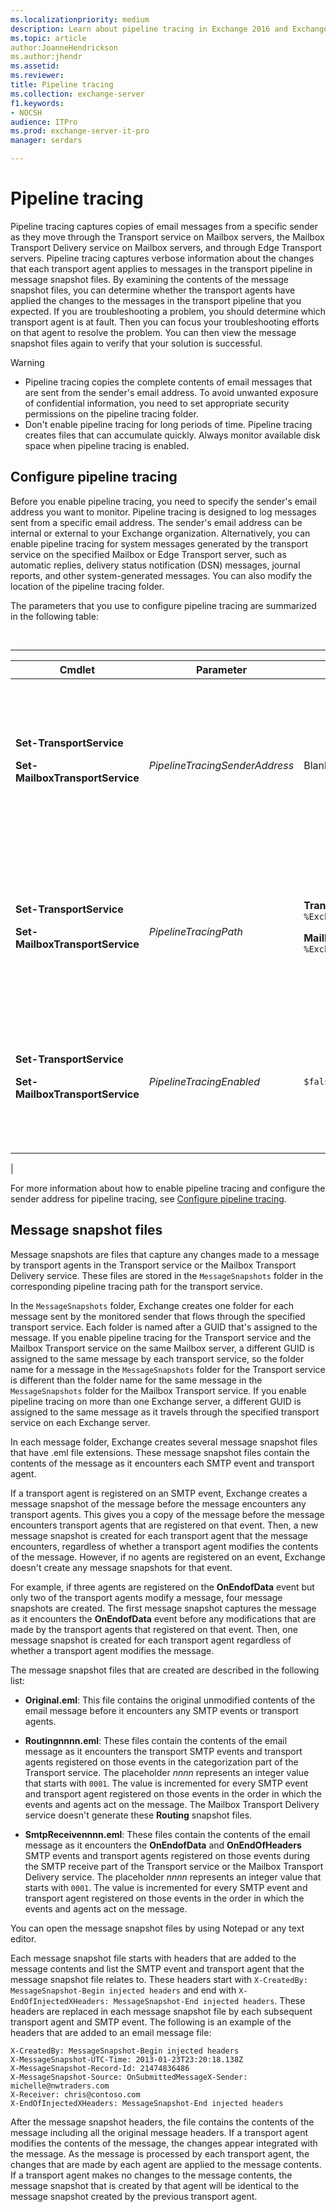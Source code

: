 ```yaml
---
ms.localizationpriority: medium
description: Learn about pipeline tracing in Exchange 2016 and Exchange 2019.
ms.topic: article
author:JoanneHendrickson
ms.author:jhendr
ms.assetid: 
ms.reviewer: 
title: Pipeline tracing
ms.collection: exchange-server
f1.keywords:
- NOCSH
audience: ITPro
ms.prod: exchange-server-it-pro
manager: serdars

---
```


# Pipeline tracing

Pipeline tracing captures copies of email messages from a specific sender as they move through the Transport service on Mailbox servers, the Mailbox Transport Delivery service on Mailbox servers, and through Edge Transport servers. Pipeline tracing captures verbose information about the changes that each transport agent applies to messages in the transport pipeline in message snapshot files. By examining the contents of the message snapshot files, you can determine whether the transport agents have applied the changes to the messages in the transport pipeline that you expected. If you are troubleshooting a problem, you should determine which transport agent is at fault. Then you can focus your troubleshooting efforts on that agent to resolve the problem. You can then view the message snapshot files again to verify that your solution is successful.

> [!WARNING]
>
> - Pipeline tracing copies the complete contents of email messages that are sent from the sender's email address. To avoid unwanted exposure of confidential information, you need to set appropriate security permissions on the pipeline tracing folder.
> - Don't enable pipeline tracing for long periods of time. Pipeline tracing creates files that can accumulate quickly. Always monitor available disk space when pipeline tracing is enabled.

## Configure pipeline tracing

Before you enable pipeline tracing, you need to specify the sender's email address you want to monitor. Pipeline tracing is designed to log messages sent from a specific email address. The sender's email address can be internal or external to your Exchange organization. Alternatively, you can enable pipeline tracing for system messages generated by the transport service on the specified Mailbox or Edge Transport server, such as automatic replies, delivery status notification (DSN) messages, journal reports, and other system-generated messages. You can also modify the location of the pipeline tracing folder.

The parameters that you use to configure pipeline tracing are summarized in the following table:

<br>

****

|Cmdlet|Parameter|Default value|Description|
|---|---|---|---|
|**Set-TransportService** <p> **Set-MailboxTransportService**|*PipelineTracingSenderAddress*|Blank (`$null`)|Specify the email address of the sender you want to monitor. <p> Specify the value "`<>`" to monitor system-generated messages sent by the specified transport service on the server.|
|**Set-TransportService** <p> **Set-MailboxTransportService**|*PipelineTracingPath*|**Transport service**: `%ExchangeInstallPath%TransportRoles\Logs\Hub\PipelineTracing` <p> **Mailbox Transport service**: `%ExchangeInstallPath%TransportRoles\Logs\Mailbox\PipelineTracing`|The path must be on the local server. UNC paths aren't supported. <p> The specified path contains the `MessageSnapshots` folder where pipeline tracing files are stored.|
|**Set-TransportService** <p> **Set-MailboxTransportService**|*PipelineTracingEnabled*|`$false`|You can only enable pipeline tracing for the specified transport service on the server after you configure the sender address you want to monitor.|
|

For more information about how to enable pipeline tracing and configure the sender address for pipeline tracing, see [Configure pipeline tracing](configure-pipeline-tracing.md).

## Message snapshot files

Message snapshots are files that capture any changes made to a message by transport agents in the Transport service or the Mailbox Transport Delivery service. These files are stored in the `MessageSnapshots` folder in the corresponding pipeline tracing path for the transport service.

In the `MessageSnapshots` folder, Exchange creates one folder for each message sent by the monitored sender that flows through the specified transport service. Each folder is named after a GUID that's assigned to the message. If you enable pipeline tracing for the Transport service and the Mailbox Transport service on the same Mailbox server, a different GUID is assigned to the same message by each transport service, so the folder name for a message in the `MessageSnapshots` folder for the Transport service is different than the folder name for the same message in the `MessageSnapshots` folder for the Mailbox Transport service. If you enable pipeline tracing on more than one Exchange server, a different GUID is assigned to the same message as it travels through the specified transport service on each Exchange server.

In each message folder, Exchange creates several message snapshot files that have .eml file extensions. These message snapshot files contain the contents of the message as it encounters each SMTP event and transport agent.

If a transport agent is registered on an SMTP event, Exchange creates a message snapshot of the message before the message encounters any transport agents. This gives you a copy of the message before the message encounters transport agents that are registered on that event. Then, a new message snapshot is created for each transport agent that the message encounters, regardless of whether a transport agent modifies the contents of the message. However, if no agents are registered on an event, Exchange doesn't create any message snapshots for that event.

For example, if three agents are registered on the **OnEndofData** event but only two of the transport agents modify a message, four message snapshots are created. The first message snapshot captures the message as it encounters the **OnEndofData** event before any modifications that are made by the transport agents that registered on that event. Then, one message snapshot is created for each transport agent regardless of whether a transport agent modifies the message.

The message snapshot files that are created are described in the following list:

- **Original.eml**: This file contains the original unmodified contents of the email message before it encounters any SMTP events or transport agents.

- **Routingnnnn.eml**: These files contain the contents of the email message as it encounters the transport SMTP events and transport agents registered on those events in the categorization part of the Transport service. The placeholder *nnnn* represents an integer value that starts with `0001`. The value is incremented for every SMTP event and transport agent registered on those events in the order in which the events and agents act on the message. The Mailbox Transport Delivery service doesn't generate these **Routing** snapshot files.

- **SmtpReceivennnn.eml**: These files contain the contents of the email message as it encounters the **OnEndofData** and **OnEndOfHeaders** SMTP events and transport agents registered on those events during the SMTP receive part of the Transport service or the Mailbox Transport Delivery service. The placeholder *nnnn* represents an integer value that starts with `0001`. The value is incremented for every SMTP event and transport agent registered on those events in the order in which the events and agents act on the message.

You can open the message snapshot files by using Notepad or any text editor.

Each message snapshot file starts with headers that are added to the message contents and list the SMTP event and transport agent that the message snapshot file relates to. These headers start with `X-CreatedBy: MessageSnapshot-Begin injected headers` and end with `X-EndOfInjectedXHeaders: MessageSnapshot-End injected headers`. These headers are replaced in each message snapshot file by each subsequent transport agent and SMTP event. The following is an example of the headers that are added to an email message file:

```console
X-CreatedBy: MessageSnapshot-Begin injected headers
X-MessageSnapshot-UTC-Time: 2013-01-23T23:20:18.138Z
X-MessageSnapshot-Record-Id: 21474836486
X-MessageSnapshot-Source: OnSubmittedMessageX-Sender: michelle@nwtraders.com
X-Receiver: chris@contoso.com
X-EndOfInjectedXHeaders: MessageSnapshot-End injected headers
```

After the message snapshot headers, the file contains the contents of the message including all the original message headers. If a transport agent modifies the contents of the message, the changes appear integrated with the message. As the message is processed by each transport agent, the changes that are made by each agent are applied to the message contents. If a transport agent makes no changes to the message contents, the message snapshot that is created by that agent will be identical to the message snapshot created by the previous transport agent.
